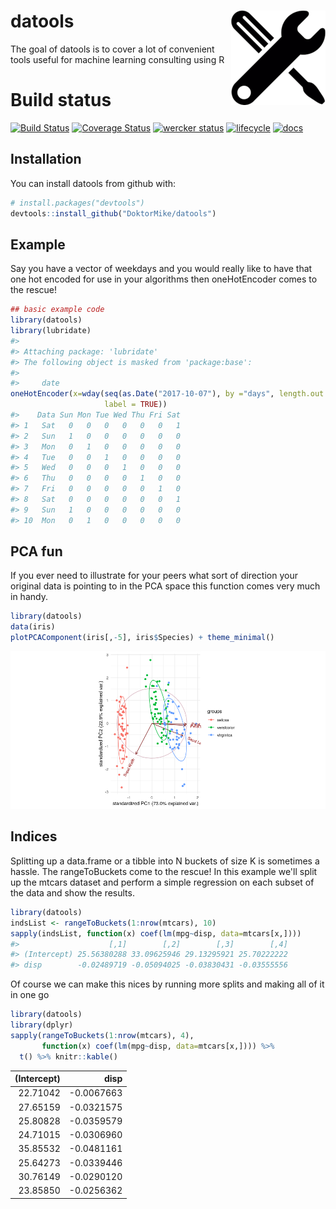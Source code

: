 
<!-- README.md is generated from README.Rmd. Please edit that file -->
datools <img src="man/figures/logo.png" align="right" />
========================================================

The goal of datools is to cover a lot of convenient tools useful for machine learning consulting using R

Build status
============

[![Build Status](https://travis-ci.org/DoktorMike/datools.svg?branch=master)](https://travis-ci.org/DoktorMike/datools) [![Coverage Status](https://img.shields.io/codecov/c/github/DoktorMike/datools/master.svg)](https://codecov.io/github/DoktorMike/datools?branch=master) [![wercker status](https://app.wercker.com/status/82dcdeafb5fae145580366ca3f95fc6d/s/master "wercker status")](https://app.wercker.com/project/byKey/82dcdeafb5fae145580366ca3f95fc6d) [![lifecycle](https://img.shields.io/badge/lifecycle-maturing-blue.svg)](https://www.tidyverse.org/lifecycle/#maturing) [![docs](https://img.shields.io/badge/docs-latest-blue.svg)](https://doktormike.github.io/datools)

Installation
------------

You can install datools from github with:

``` r
# install.packages("devtools")
devtools::install_github("DoktorMike/datools")
```

Example
-------

Say you have a vector of weekdays and you would really like to have that one hot encoded for use in your algorithms then oneHotEncoder comes to the rescue!

``` r
## basic example code
library(datools)
library(lubridate)
#> 
#> Attaching package: 'lubridate'
#> The following object is masked from 'package:base':
#> 
#>     date
oneHotEncoder(x=wday(seq(as.Date("2017-10-07"), by ="days", length.out = 10), 
                     label = TRUE))
#>    Data Sun Mon Tue Wed Thu Fri Sat
#> 1   Sat   0   0   0   0   0   0   1
#> 2   Sun   1   0   0   0   0   0   0
#> 3   Mon   0   1   0   0   0   0   0
#> 4   Tue   0   0   1   0   0   0   0
#> 5   Wed   0   0   0   1   0   0   0
#> 6   Thu   0   0   0   0   1   0   0
#> 7   Fri   0   0   0   0   0   1   0
#> 8   Sat   0   0   0   0   0   0   1
#> 9   Sun   1   0   0   0   0   0   0
#> 10  Mon   0   1   0   0   0   0   0
```

PCA fun
-------

If you ever need to illustrate for your peers what sort of direction your original data is pointing to in the PCA space this function comes very much in handy.

``` r
library(datools)
data(iris)
plotPCAComponent(iris[,-5], iris$Species) + theme_minimal()
```

![](man/figures/pcaplot-1.png)

Indices
-------

Splitting up a data.frame or a tibble into N buckets of size K is sometimes a hassle. The rangeToBuckets come to the rescue! In this example we'll split up the mtcars dataset and perform a simple regression on each subset of the data and show the results.

``` r
library(datools)
indsList <- rangeToBuckets(1:nrow(mtcars), 10)
sapply(indsList, function(x) coef(lm(mpg~disp, data=mtcars[x,])))
#>                    [,1]        [,2]        [,3]        [,4]
#> (Intercept) 25.56380288 33.09625946 29.13295921 25.70222222
#> disp        -0.02489719 -0.05094025 -0.03830431 -0.03555556
```

Of course we can make this nices by running more splits and making all of it in one go

``` r
library(datools)
library(dplyr)
sapply(rangeToBuckets(1:nrow(mtcars), 4), 
       function(x) coef(lm(mpg~disp, data=mtcars[x,]))) %>% 
  t() %>% knitr::kable()
```

|  (Intercept)|        disp|
|------------:|-----------:|
|     22.71042|  -0.0067663|
|     27.65159|  -0.0321575|
|     25.80828|  -0.0359579|
|     24.71015|  -0.0306960|
|     35.85532|  -0.0481161|
|     25.64273|  -0.0339446|
|     30.76149|  -0.0290120|
|     23.85850|  -0.0256362|
